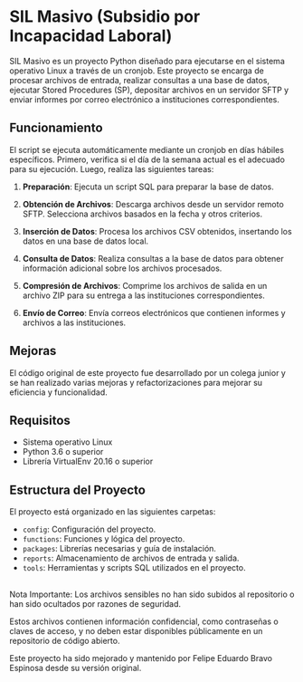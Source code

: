 # SIL Masivo (Subsidio por Incapacidad Laboral)

SIL Masivo es un proyecto Python diseñado para ejecutarse en el sistema operativo Linux a través de un cronjob. Este proyecto se encarga de procesar archivos de entrada, realizar consultas a una base de datos, ejecutar Stored Procedures (SP), depositar archivos en un servidor SFTP y enviar informes por correo electrónico a instituciones correspondientes.

## Funcionamiento

El script se ejecuta automáticamente mediante un cronjob en días hábiles específicos. Primero, verifica si el día de la semana actual es el adecuado para su ejecución. Luego, realiza las siguientes tareas:

1. **Preparación**: Ejecuta un script SQL para preparar la base de datos.

2. **Obtención de Archivos**: Descarga archivos desde un servidor remoto SFTP. Selecciona archivos basados en la fecha y otros criterios.

3. **Inserción de Datos**: Procesa los archivos CSV obtenidos, insertando los datos en una base de datos local.

4. **Consulta de Datos**: Realiza consultas a la base de datos para obtener información adicional sobre los archivos procesados.

5. **Compresión de Archivos**: Comprime los archivos de salida en un archivo ZIP para su entrega a las instituciones correspondientes.

6. **Envío de Correo**: Envía correos electrónicos que contienen informes y archivos a las instituciones.

## Mejoras

El código original de este proyecto fue desarrollado por un colega junior y se han realizado varias mejoras y refactorizaciones para mejorar su eficiencia y funcionalidad.

## Requisitos

- Sistema operativo Linux
- Python 3.6 o superior
- Librería VirtualEnv 20.16 o superior

## Estructura del Proyecto

El proyecto está organizado en las siguientes carpetas:

- `config`: Configuración del proyecto.
- `functions`: Funciones y lógica del proyecto.
- `packages`: Librerías necesarias y guía de instalación.
- `reports`: Almacenamiento de archivos de entrada y salida.
- `tools`: Herramientas y scripts SQL utilizados en el proyecto.

## 

Nota Importante: Los archivos sensibles no han sido subidos al repositorio o han sido ocultados por razones de seguridad.

Estos archivos contienen información confidencial, como contraseñas o claves de acceso, y no deben estar disponibles públicamente en un repositorio de código abierto.

Este proyecto ha sido mejorado y mantenido por Felipe Eduardo Bravo Espinosa desde su versión original.

